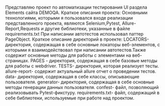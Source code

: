 Представляю проект по автоматизации тестирования UI раздела Elements сайта DEMOQA.
Краткое описания проекта: 
Основными технологиями, которыми я пользовался входе реализации представленного проекта, являются Selenium,Pytest, Allure-Report,Requests и другие библиотеки, указанные в файле requirements.txt
При написании автотестов использовал паттер PageObject.
Краткое описание директорий в проекте:
LOCATORS- директория, содержащая в себе основные локаторы веб-элементов, с которыми я взаимодействовал при написании автотестов.Также содержит основные методы для работы с элементами на веб-страницах.
PAGES - директория, содержащая в себе базовые методы для работы с webdriver.
TESTS- директория, которая реализует тесты.
allure-report- cодержит актуальный allure отчет о проведении тестов.
data- директория, содержащая в себе классы, описывающие пользователя.
generator- директория, содержащая в себе основные методы генерации данных пользователя.
сonfest- файл, позволяющий реализовывать Pytest-фикстуру.
requirements.txt- файл, содержащий в себе библиотеки, используемые при работе над проектом.
